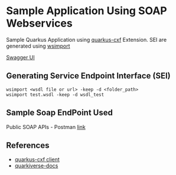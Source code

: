 # Sample Application Using SOAP Webservices

Sample Quarkus Application using [quarkus-cxf](https://github.com/quarkiverse/quarkus-cxf) Extension.
SEI are generated using [wsimport](https://docs.oracle.com/javase/8/docs/technotes/tools/unix/wsimport.html) 

[Swagger UI](http://localhost:8080/q/swagger-ui)

## Generating Service Endpoint Interface (SEI)

```
wsimport <wsdl file or url> -keep -d <folder_path>
wsimport test.wsdl -keep -d wsdl_test
```

## Sample Soap EndPoint Used

Public SOAP APIs - Postman [link](https://documenter.getpostman.com/view/8854915/Szf26WHn?version=latest)

## References

* [quarkus-cxf client](https://github.com/quarkiverse/quarkus-cxf/blob/71c1d24151709f4ef429aedb60450ec2546bfde5/docs/modules/ROOT/pages/client.adoc)
* [quarkiverse-docs](https://quarkiverse.github.io/quarkiverse-docs/quarkus-cxf/dev/index.html)

